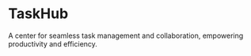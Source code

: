 # TaskHub
A center for seamless task management and collaboration, empowering productivity and efficiency.

